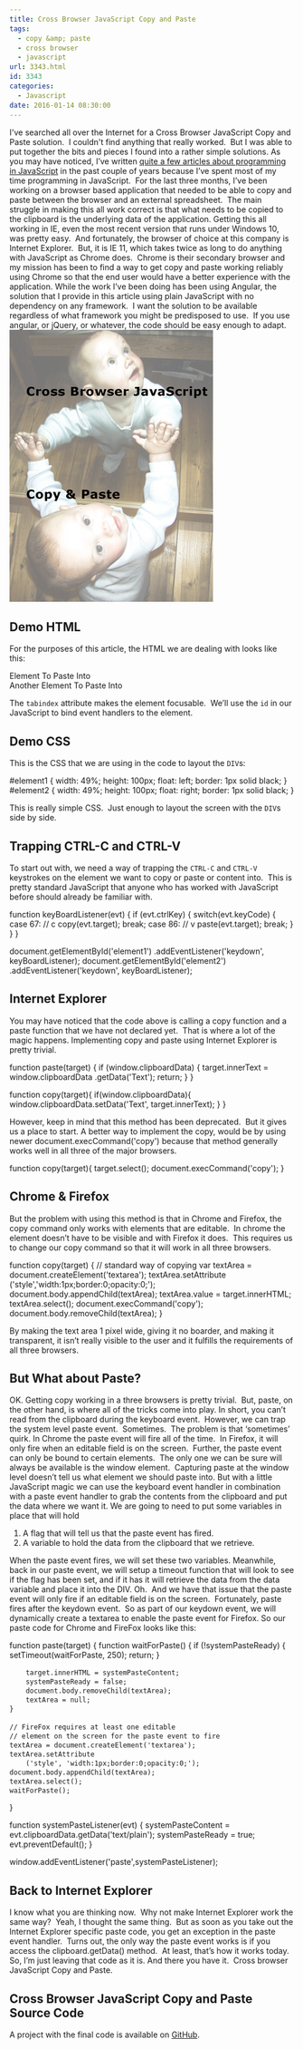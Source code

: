 ```yaml
---
title: Cross Browser JavaScript Copy and Paste
tags:
  - copy &amp; paste
  - cross browser
  - javascript
url: 3343.html
id: 3343
categories:
  - Javascript
date: 2016-01-14 08:30:00
---
```


I've searched all over the Internet for a Cross Browser JavaScript Copy and Paste solution.  I couldn't find anything that really worked.  But I was able to put together the bits and pieces I found into a rather simple solutions. As you may have noticed, I’ve written [quite a few articles about programming in JavaScript](/tags/javascript/) in the past couple of years because I’ve spent most of my time programming in JavaScript.  For the last three months, I’ve been working on a browser based application that needed to be able to copy and paste between the browser and an external spreadsheet.  The main struggle in making this all work correct is that what needs to be copied to the clipboard is the underlying data of the application. Getting this all working in IE, even the most recent version that runs under Windows 10, was pretty easy.  And fortunately, the browser of choice at this company is Internet Explorer.  But, it is IE 11, which takes twice as long to do anything with JavaScript as Chrome does.  Chrome is their secondary browser and my mission has been to find a way to get copy and paste working reliably using Chrome so that the end user would have a better experience with the application. While the work I’ve been doing has been using Angular, the solution that I provide in this article using plain JavaScript with no dependency on any framework.  I want the solution to be available regardless of what framework you might be predisposed to use.  If you use angular, or jQuery, or whatever, the code should be easy enough to adapt. ![image](/uploads/2016/01/image-1.png "image") 

Demo HTML
---------

For the purposes of this article, the HTML we are dealing with looks like this:

<body >
    <div tabindex="0" id="element1">
        Element To Paste Into
    </div>
    <div tabindex="0" id="element2">
        Another Element To Paste Into
    </div>
    <script src="App/app.js"></script>
</body>

The `tabindex` attribute makes the element focusable.  We’ll use the `id` in our JavaScript to bind event handlers to the element.

Demo CSS
--------

This is the CSS that we are using in the code to layout the `DIV`s:

#element1 {
    width: 49%;
    height: 100px;
    float: left;
    border: 1px solid black;
}
#element2 {
    width: 49%;
    height: 100px;
    float: right;
    border: 1px solid black;
}

This is really simple CSS.  Just enough to layout the screen with the `DIV`s side by side.

Trapping CTRL-C and CTRL-V
--------------------------

To start out with, we need a way of trapping the `CTRL-C` and `CTRL-V` keystrokes on the element we want to copy or paste or content into.  This is pretty standard JavaScript that anyone who has worked with JavaScript before should already be familiar with.

function keyBoardListener(evt) {
    if (evt.ctrlKey) {
        switch(evt.keyCode) {
            case 67: // c
                copy(evt.target);
                break;
            case 86: // v
                paste(evt.target);
                break;
        }
    }
}

document.getElementById('element1')
    .addEventListener('keydown', keyBoardListener);
document.getElementById('element2')
    .addEventListener('keydown', keyBoardListener);

Internet Explorer
-----------------

You may have noticed that the code above is calling a copy function and a paste function that we have not declared yet.  That is where a lot of the magic happens. Implementing copy and paste using Internet Explorer is pretty trivial.

function paste(target) {
   if (window.clipboardData) {
        target.innerText = window.clipboardData
            .getData('Text');
        return;
    }
}

function copy(target){
    if(window.clipboardData){
        window.clipboardData.setData('Text',
            target.innerText);
    }
}

However, keep in mind that this method has been deprecated.  But it gives us a place to start. A better way to implement the copy, would be by using newer document.execCommand('copy') because that method generally works well in all three of the major browsers.  

function copy(target){
    target.select();
    document.execCommand('copy');
}

Chrome & Firefox
----------------

But the problem with using this method is that in Chrome and Firefox, the copy command only works with elements that are editable.  In chrome the element doesn’t have to be visible and with Firefox it does.  This requires us to change our copy command so that it will work in all three browsers.

function copy(target) {
    // standard way of copying
    var textArea = document.createElement('textarea');
    textArea.setAttribute
        ('style','width:1px;border:0;opacity:0;');
    document.body.appendChild(textArea);
    textArea.value = target.innerHTML;
    textArea.select();
    document.execCommand('copy');
    document.body.removeChild(textArea);
}

By making the text area 1 pixel wide, giving it no boarder, and making it transparent, it isn’t really visible to the user and it fulfills the requirements of all three browsers.

But What about Paste?
---------------------

OK. Getting copy working in a three browsers is pretty trivial.  But, paste, on the other hand, is where all of the tricks come into play. In short, you can’t read from the clipboard during the keyboard event.  However, we can trap the system level paste event.  Sometimes.  The problem is that ‘sometimes’ quirk. In Chrome the paste event will fire all of the time.  In Firefox, it will only fire when an editable field is on the screen.  Further, the paste event can only be bound to certain elements.  The only one we can be sure will always be available is the window element.  Capturing paste at the window level doesn’t tell us what element we should paste into. But with a little JavaScript magic we can use the keyboard event handler in combination with a paste event handler to grab the contents from the clipboard and put the data where we want it. We are going to need to put some variables in place that will hold

1.  A flag that will tell us that the paste event has fired.
2.  A variable to hold the data from the clipboard that we retrieve.

When the paste event fires, we will set these two variables. Meanwhile, back in our paste event, we will setup a timeout function that will look to see if the flag has been set, and if it has it will retrieve the data from the data variable and place it into the DIV. Oh.  And we have that issue that the paste event will only fire if an editable field is on the screen.  Fortunately, paste fires after the keydown event.  So as part of our keydown event, we will dynamically create a textarea to enable the paste event for Firefox. So our paste code for Chrome and FireFox looks like this:

function paste(target) {
    function waitForPaste() {
        if (!systemPasteReady) {
            setTimeout(waitForPaste, 250);
            return;
        }

        target.innerHTML = systemPasteContent;
        systemPasteReady = false;
        document.body.removeChild(textArea);
        textArea = null;
    }

    // FireFox requires at least one editable
    // element on the screen for the paste event to fire
    textArea = document.createElement('textarea');
    textArea.setAttribute
        ('style', 'width:1px;border:0;opacity:0;');
    document.body.appendChild(textArea);
    textArea.select();
    waitForPaste();

}

function systemPasteListener(evt) {
    systemPasteContent = 
        evt.clipboardData.getData('text/plain');
    systemPasteReady = true;
    evt.preventDefault();
}

window.addEventListener('paste',systemPasteListener);

Back to Internet Explorer
-------------------------

I know what you are thinking now.  Why not make Internet Explorer work the same way?  Yeah, I thought the same thing.  But as soon as you take out the lnternet Explorer specific paste code, you get an exception in the paste event handler.  Turns out, the only way the paste event works is if you access the clipboard.getData() method.  At least, that’s how it works today.  So, I’m just leaving that code as it is. And there you have it.  Cross browser JavaScript Copy and Paste.

Cross Browser JavaScript Copy and Paste Source Code
---------------------------------------------------

A project with the final code is available on [GitHub](//github.com/DaveMBush/CrossBrowserCopyAndPaste).
